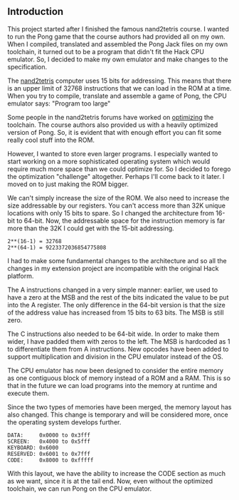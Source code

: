 ## Introduction

This project started after I finished the famous nand2tetris course. I wanted to
run the Pong game that the course authors had provided all on my own. When I
compiled, translated and assembled the Pong Jack files on my own toolchain, it
turned out to be a program that didn't fit the Hack CPU emulator. So, I decided
to make my own emulator and make changes to the specification.

The <a href="https://nand2tetris.org">nand2tetris</a> computer uses 15 bits for
addressing. This means that there is an upper limit of 32768 instructions that
we can load in the ROM at a time. When you try to compile, translate and
assemble a game of Pong, the CPU emulator says: "Program too large"

Some people in the nand2tetris forums have worked on <a
href="http://nand2tetris-questions-and-answers-forum.32033.n3.nabble.com/Links-to-posts-discussing-generated-Assembly-Language-size-td4031627.html">
optimizing</a> the toolchain. The course authors also provided us with a heavily
optimized version of Pong. So, it is evident that with enough effort you can fit
some really cool stuff into the ROM.

However, I wanted to store even larger programs. I especially wanted to start
working on a more sophisticated operating system which would require much more
space than we could optimize for. So I decided to forego the optimization
"challenge" altogether. Perhaps I'll come back to it later. I moved on to just
making the ROM bigger.

We can't simply increase the size of the ROM. We also need to increase the size
addressable by our registers. You can't access more than 32K unique locations
with only 15 bits to spare. So I changed the architecture from 16-bit to 64-bit.
Now, the addressable space for the instruction memory is far more than the 32K I
could get with the 15-bit addressing.

```
2**(16-1) = 32768
2**(64-1) = 9223372036854775808
```

I had to make some fundamental changes to the architecture and so all the
changes in my extension project are incompatible with the original Hack
platform.

The A instructions changed in a very simple manner: earlier, we used to have a
zero at the MSB and the rest of the bits indicated the value to be put into the
A register. The only difference in the 64-bit version is that the size of the
address value has increased from 15 bits to 63 bits. The MSB is still zero.

The C instructions also needed to be 64-bit wide. In order to make them wider, I
have padded them with zeros to the left. The MSB is hardcoded as 1 to
differentiate them from A instructions. New opcodes have been added to support
multiplication and division in the CPU emulator instead of the OS.

The CPU emulator has now been designed to consider the entire memory as one
contiguous block of memory instead of a ROM and a RAM. This is so that in the
future we can load programs into the memory at runtime and execute them.

Since the two types of memories have been merged, the memory layout has also
changed. This change is temporary and will be considered more, once the
operating system develops further.

```
DATA:     0x0000 to 0x3fff
SCREEN:   0x4000 to 0x5fff
KEYBOARD: 0x6000
RESERVED: 0x6001 to 0x7fff
CODE:     0x8000 to 0xfffff
```

With this layout, we have the ability to increase the CODE section as much as we
want, since it is at the tail end. Now, even without the optimized toolchain, we
can run Pong on the CPU emulator.
